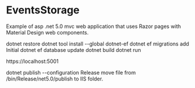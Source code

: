 # EventsStorage
Example of asp .net 5.0 mvc web application that uses Razor pages with Material Design web components.

dotnet restore
dotnet tool install --global dotnet-ef
dotnet ef migrations add Initial
dotnet ef database update
dotnet build
dotnet run

https://localhost:5001

dotnet publish --configuration Release
move file from /bin/Release/net5.0/publish to IIS folder.